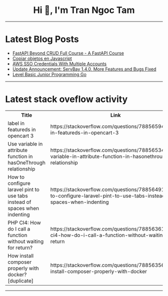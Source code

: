 <h1 align="center">Hi 👋, I'm Tran Ngoc Tam</h1>

---

# Latest Blog Posts 
<!-- BLOG-POST-LIST:START -->
- [FastAPI Beyond CRUD Full Course - A FastAPI Course](https://dev.to/jod35/fastapi-beyond-crud-full-course-a-fastapi-course-307p)
- [Copiar objetos en Javascript](https://dev.to/ronny_minda_9d5d396d20428/copiar-objetos-en-javascript-nl1)
- [AWS SSO Credentials With Multiple Accounts](https://dev.to/rdarrylr/aws-sso-credentials-with-multiple-accounts-2j02)
- [Update Announcement: ServBay 1.4.0, More Features and Bugs Fixed](https://dev.to/servbay/update-announcement-servbay-140-o59)
- [Level Basic Junior Programming Go](https://dev.to/sukmarizki04/level-basic-junior-programming-go-30df)
<!-- BLOG-POST-LIST:END -->

---

# Latest stack oveflow activity
<table>
  <tr><th>Title</th><th>Link</th></tr>
  <!-- STACKOVERFLOW:START --><tr><td>label in featureds in opencart 3</td><td>https://stackoverflow.com/questions/78856594/label-in-featureds-in-opencart-3</td></tr><tr><td>Use variable in attribute function in hasOneThrough relationship</td><td>https://stackoverflow.com/questions/78856534/use-variable-in-attribute-function-in-hasonethrough-relationship</td></tr><tr><td>How to configure laravel pint to use tabs instead of spaces when indenting</td><td>https://stackoverflow.com/questions/78856491/how-to-configure-laravel-pint-to-use-tabs-instead-of-spaces-when-indenting</td></tr><tr><td>PHP CI4: How do I call a function without waiting for return?</td><td>https://stackoverflow.com/questions/78856361/php-ci4-how-do-i-call-a-function-without-waiting-for-return</td></tr><tr><td>How install composer properly with docker? [duplicate]</td><td>https://stackoverflow.com/questions/78856356/how-install-composer-properly-with-docker</td></tr><!-- STACKOVERFLOW:END -->
</table>

---


